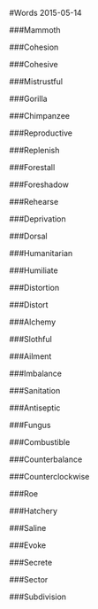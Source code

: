 #Words 2015-05-14

###Mammoth

###Cohesion

###Cohesive

###Mistrustful

###Gorilla

###Chimpanzee

###Reproductive

###Replenish

###Forestall

###Foreshadow

###Rehearse

###Deprivation

###Dorsal

###Humanitarian

###Humiliate

###Distortion

###Distort

###Alchemy

###Slothful

###Ailment

###Imbalance

###Sanitation

###Antiseptic

###Fungus

###Combustible

###Counterbalance

###Counterclockwise

###Roe

###Hatchery

###Saline

###Evoke

###Secrete

###Sector

###Subdivision

